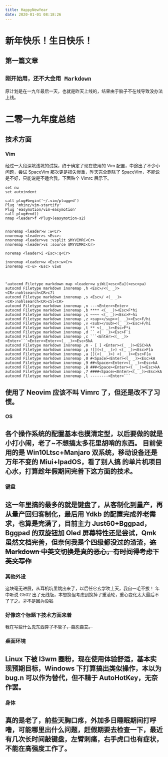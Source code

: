 ```yaml
---
title: HappyNewYear
date: 2020-01-01 08:18:26
---
```

# 新年快乐！生日快乐！
## 第一篇文章
`刚开始用，还不大会用 Markdown`
--------
原计划是在一九年最后一天，也就是昨天上线的，结果由于脑子不在线导致没办法上线。
# 二零一九年度总结
## 技术方面
### Vim
经过一大段深坑浅坑的试探，终于确定了现在使用的 Vim 配置，中途出了不少小问题，尝试 SpaceVim 那次更是损失惨重，昨天完全删除了 SpaceVim，不能说是不好，只能说是不适合我，下面贴个 Vimrc 展示下。
```let mapleader = ","
set nu
set autoindent

call plug#begin('~/.vim/plugged')
Plug 'mhinz/vim-startify'
Plug 'easymotion/vim-easymotion'
call plug#end()
nmap <leader>f <Plug>(easymotion-s2)


nnoremap <leader>w :w<Cr>
nnoremap <leader>s <Esc>:
nnoremap <leader>ve :vsplit $MYVIMRC<Cr>
nnoremap <leader>vs :source $MYVIMRC<Cr>

noremap <leader>i <Esc>:q<Cr>

inoremap <leader>w <Esc>:w<Cr>
inoremap <c-u> <Esc> viwU



"autocmd Filetype markdown map <leader>w yiWi[<esc>Ea](<esc>pa)
autocmd Filetype markdown inoremap ,h <Esc>/<(_ _)><CR>:nohlsearch<CR>c7l
autocmd Filetype markdown inoremap ,s <Esc>/ <(_ _)><CR>:nohlsearch<CR>c5l<CR>
autocmd Filetype markdown inoremap ,n ---<Enter><Enter>
autocmd Filetype markdown inoremap ,b **** <(_ _)><Esc>F*hi
autocmd Filetype markdown inoremap ,s ~~~~ <(_ _)><Esc>F~hi
autocmd Filetype markdown inoremap ,z <sup></sup><(_ _)><Esc>F/hi
autocmd Filetype markdown inoremap ,v <sub></sub><(_ _)><Esc>F/hi
autocmd Filetype markdown inoremap ,t ** <(_ _)><Esc>F*i
autocmd Filetype markdown inoremap ,d `` <(_ _)><Esc>F`i
autocmd Filetype markdown inoremap ,c ```<Enter><(_ _)><Enter>```<Enter><Enter><(_ _)><Esc>5kA
autocmd Filetype markdown inoremap ,m - [ ] <Enter><(_ _)><ESC>kA
autocmd Filetype markdown inoremap ,p ![](<(_ _)>) <(_ _)><Esc>F[a
autocmd Filetype markdown inoremap ,a [](<(_ _)>) <(_ _)><Esc>F[a
autocmd Filetype markdown inoremap ,0 #<Space><Enter><(_ _)><Esc>kA
autocmd Filetype markdown inoremap ,9 ##<Space><Enter><(_ _)><Esc>kA
autocmd Filetype markdown inoremap ,8 ###<Space><Enter><(_ _)><Esc>kA
autocmd Filetype markdown inoremap ,7 ####<Space><Enter><(_ _)><Esc>kA
autocmd Filetype markdown inoremap ,l --------<Enter>```
```
使用了 Neovim 应该不叫 Vimrc 了，但还是改不了习惯。
--------

### OS
各个操作系统的配置基本也摸清定型，以后要做的就是小打小闹，老了~不想搞太多花里胡哨的东西。
目前使用的是 Win10Ltsc+Manjaro 双系统，移动设备还是万年不变的 Miui+IpadOS，看了别人搞 的单片机项目心水，打算趁年假期间完善下这方面的技术。
--------

### 键盘
这一年里搞的最多的就是键盘了，从客制化到量产，再从量产回归客制化，最后用 Ydkb 的配置完成养老需求，也算是完满了，目前主力 Just60+Bggpad，Bggpad 的双旋钮加 Oled 屏幕特性还是尝试，Qmk 虽然文档完善，但奈何我是个四级都没过的渣渣，~~这 Markdown 中英文切换是真的恶心，有时间得考虑下英文写作~~
--------

### 其他外设
这块毫无进展，从耳机坑里跳出来了，以后任它玄学吹上天，我自一毛不拔！
年中听说 G502 出了无线版，本想换但考虑到换掉了重滚轮，重心变化太大最后不了了之。~~才不是因为没钱~~
### 好像这个标题下技术方面来着
我在写些什么鬼东西~~算了不管了，自怨自艾。~~
### 桌面环境
Linux 下被 I3wm 圈粉，现在使用体验舒适，基本实现预期目标，Windows 下打算搞出类似操作，本以为 bug.n 可以作为替代，但不精于 AutoHotKey，无奈作罢。
--------

### 身体

真的是老了，前些天胸口疼，外加多日睡眠期间打呼噜，可能哪里出什么问题，赶假期要去检查一下，最近有几次长时间敲键盘，左臂刺痛，右手虎口也有症状，不能在高强度工作了。
--------
